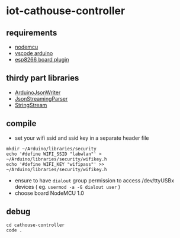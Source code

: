 # iot-cathouse-controller

## requirements

- [nodemcu](http://nodemcu.com/index_en.html)
- [vscode arduino](https://github.com/devel0/knowledge/blob/master/electronics/vscode-arduino.md)
- [esp8266 board plugin](https://github.com/esp8266/Arduino#installing-with-boards-manager)

## thirdy part libraries

- [ArduinoJsonWriter](https://github.com/maxpowel/ArduinoJsonWriter)
- [JsonStreamingParser](https://github.com/squix78/json-streaming-parser)
- [StringStream](https://gist.github.com/arcao/3252bb6e5e52493f03726ec32e61395c)

## compile

- set your wifi ssid and ssid key in a separate header file

```
mkdir ~/Arduino/libraries/security
echo '#define WIFI_SSID "labwlan"' > ~/Arduino/libraries/security/wifikey.h
echo '#define WIFI_KEY "wifipass"' >> ~/Arduino/libraries/security/wifikey.h
```

- ensure to have `dialout` group permission to access /dev/ttyUSBx devices ( eg. `usermod -a -G dialout user` )
- choose board NodeMCU 1.0

## debug

```
cd cathouse-controller
code .
```
